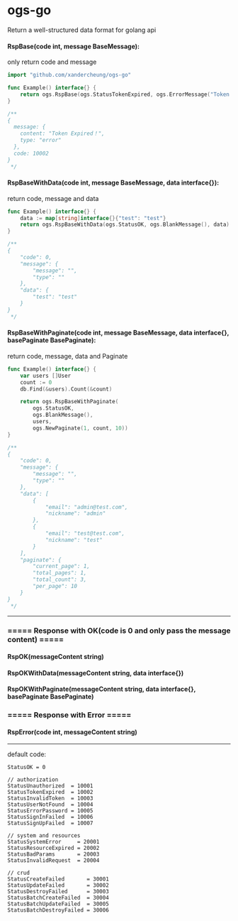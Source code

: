 # ogs-go
Return a well-structured data format for golang api

#### RspBase(code int, message BaseMessage):
 only return code and message
 
```go
import "github.com/xandercheung/ogs-go"

func Example() interface{} {
	return ogs.RspBase(ogs.StatusTokenExpired, ogs.ErrorMessage("Token Expired！"))
}

/**
{
  message: {
    content: "Token Expired！",
    type: "error"
  },
  code: 10002
}
 */
```

#### RspBaseWithData(code int, message BaseMessage, data interface{}):
 return code, message and data
 
```go
func Example() interface{} {
	data := map[string]interface{}{"test": "test"}
	return ogs.RspBaseWithData(ogs.StatusOK, ogs.BlankMessage(), data)
}

/**
{
    "code": 0,
    "message": {
        "message": "",
        "type": ""
    },
    "data": {
        "test": "test"
    }
}
 */
```

#### RspBaseWithPaginate(code int, message BaseMessage, data interface{}, basePaginate BasePaginate):
 return code, message, data and Paginate
 
```go
func Example() interface{} {
	var users []User
    count := 0
    db.Find(&users).Count(&count)

    return ogs.RspBaseWithPaginate(
        ogs.StatusOK,
        ogs.BlankMessage(),
        users,
        ogs.NewPaginate(1, count, 10))
}

/**
{
    "code": 0,
    "message": {
        "message": "",
        "type": ""
    },
    "data": [
        {
            "email": "admin@test.com",
            "nickname": "admin"
        },
        {
            "email": "test@test.com",
            "nickname": "test"
        }
    ],
    "paginate": {
        "current_page": 1,
        "total_pages": 1,
        "total_count": 3,
        "per_page": 10
    }
}
 */
```

-----
### ===== Response with OK(code is 0 and only pass the message content) =====
#### RspOK(messageContent string)
#### RspOKWithData(messageContent string, data interface{})
#### RspOKWithPaginate(messageContent string, data interface{}, basePaginate BasePaginate)

### ===== Response with Error =====
#### RspError(code int, messageContent string)


-----
default code:

	StatusOK = 0

	// authorization
	StatusUnauthorized  = 10001
	StatusTokenExpired  = 10002
	StatusInvalidToken  = 10003
	StatusUserNotFound  = 10004
	StatusErrorPassword = 10005
	StatusSignInFailed  = 10006
	StatusSignUpFailed  = 10007

	// system and resources
	StatusSystemError     = 20001
	StatusResourceExpired = 20002
	StatusBadParams       = 20003
	StatusInvalidRequest  = 20004

	// crud
	StatusCreateFailed       = 30001
	StatusUpdateFailed       = 30002
	StatusDestroyFailed      = 30003
	StatusBatchCreateFailed  = 30004
	StatusBatchUpdateFailed  = 30005
	StatusBatchDestroyFailed = 30006
